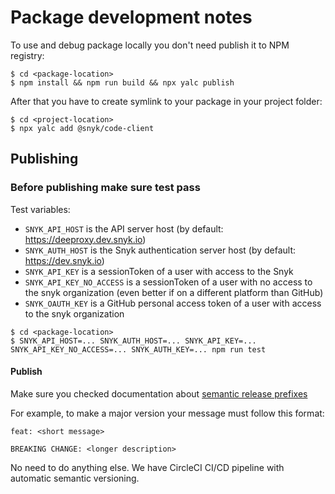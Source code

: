 # Package development notes

To use and debug package locally you don't need publish it to NPM registry:

```shell script
$ cd <package-location>
$ npm install && npm run build && npx yalc publish
```

After that you have to create symlink to your package in your project folder:

```shell script
$ cd <project-location>
$ npx yalc add @snyk/code-client
```

## Publishing

### Before publishing make sure test pass

Test variables:

- `SNYK_API_HOST` is the API server host (by default: https://deeproxy.dev.snyk.io)
- `SNYK_AUTH_HOST` is the Snyk authentication server host (by default: https://dev.snyk.io)
- `SNYK_API_KEY` is a sessionToken of a user with access to the Snyk
- `SNYK_API_KEY_NO_ACCESS` is a sessionToken of a user with no access to the snyk organization (even better if on a different platform than GitHub)
- `SNYK_OAUTH_KEY` is a GitHub personal access token of a user with access to the snyk organization

```shell script
$ cd <package-location>
$ SNYK_API_HOST=... SNYK_AUTH_HOST=... SNYK_API_KEY=... SNYK_API_KEY_NO_ACCESS=... SNYK_AUTH_KEY=... npm run test
```

#### Publish

Make sure you checked documentation about [semantic release prefixes](https://github.com/semantic-release/semantic-release)

For example, to make a major version your message must follow this format:
```
feat: <short message>

BREAKING CHANGE: <longer description>
```

No need to do anything else. We have CircleCI CI/CD pipeline with automatic semantic versioning.
